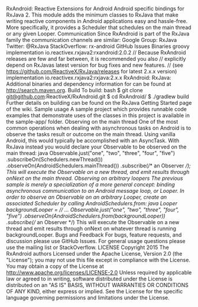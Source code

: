 RxAndroid: Reactive Extensions for Android Android specific bindings for RxJava 2. This module adds the minimum classes to RxJava that make writing reactive components in Android applications easy and hassle-free. More specifically, it provides a Scheduler that schedules on the main thread or any given Looper. Communication Since RxAndroid is part of the RxJava family the communication channels are similar: Google Group: RxJava Twitter: @RxJava StackOverflow: rx-android GitHub Issues Binaries groovy implementation io.reactivex.rxjava2:rxandroid:2.0.2 // Because RxAndroid releases are few and far between, it is recommended you also // explicitly depend on RxJavas latest version for bug fixes and new features. // (see https://github.com/ReactiveX/RxJava/releases for latest 2.x.x version) implementation io.reactivex.rxjava2:rxjava:2.x.x RxAndroid: RxJava: Additional binaries and dependency information for can be found at http://search.maven.org. Build To build: bash $ git clone git@github.com:ReactiveX/RxAndroid.git $ cd RxAndroid/ $ ./gradlew build Further details on building can be found on the RxJava Getting Started page of the wiki. Sample usage A sample project which provides runnable code examples that demonstrate uses of the classes in this project is available in the sample-app/ folder. Observing on the main thread One of the most common operations when dealing with asynchronous tasks on Android is to observe the tasks result or outcome on the main thread. Using vanilla Android, this would typically be accomplished with an AsyncTask. With RxJava instead you would declare your Observable to be observed on the main thread: java Observable.just("one", "two", "three", "four", "five") .subscribeOn(Schedulers.newThread()) .observeOn(AndroidSchedulers.mainThread()) .subscribe(/* an Observer */); This will execute the Observable on a new thread, and emit results through onNext on the main thread. Observing on arbitrary loopers The previous sample is merely a specialization of a more general concept: binding asynchronous communication to an Android message loop, or Looper. In order to observe an Observable on an arbitrary Looper, create an associated Scheduler by calling AndroidSchedulers.from: java Looper backgroundLooper = // ... Observable.just("one", "two", "three", "four", "five") .observeOn(AndroidSchedulers.from(backgroundLooper)) .subscribe(/* an Observer */) This will execute the Observable on a new thread and emit results through onNext on whatever thread is running backgroundLooper. Bugs and Feedback For bugs, feature requests, and discussion please use GitHub Issues. For general usage questions please use the mailing list or StackOverflow. LICENSE Copyright 2015 The RxAndroid authors Licensed under the Apache License, Version 2.0 (the "License"); you may not use this file except in compliance with the License. You may obtain a copy of the License at http://www.apache.org/licenses/LICENSE-2.0 Unless required by applicable law or agreed to in writing, software distributed under the License is distributed on an "AS IS" BASIS, WITHOUT WARRANTIES OR CONDITIONS OF ANY KIND, either express or implied. See the License for the specific language governing permissions and limitations under the License.